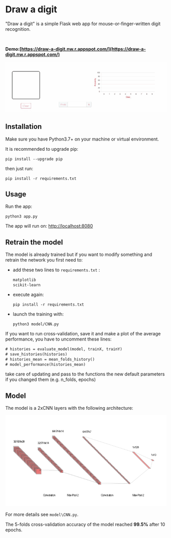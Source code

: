 # Draw a digit

"Draw a digit" is a simple Flask web app for mouse-or-finger-written digit recognition.

<br>

**Demo:[https://draw-a-digit.nw.r.appspot.com/](https://draw-a-digit.nw.r.appspot.com/)**


<p align="center">
  <img width="1200" src="/static/images/demo_gif.gif">
</p>


## Installation
Make sure you have Python3.7+ on your machine or virtual environment.

It is recommended to upgrade pip:

    pip install --upgrade pip

then just run:

    pip install -r requirements.txt

## Usage

Run the app:

    python3 app.py

The app will run on: [http://localhost:8080](http://localhost:8080/)

## Retrain the model

The model is already trained but if you want to modify something and retrain the network you first need to: 

- add these two lines to ``requirements.txt`` :

      matplotlib
      scikit-learn

- execute again:

      pip install -r requirements.txt


- launch the training with:

      python3 model/CNN.py

If you want to run cross-validation, save it and make a plot of the average performance, you have to uncomment these lines:

    # histories = evaluate_model(model, trainX, trainY)
    # save_histories(histories)
    # histories_mean = mean_folds_history()
    # model_performance(histories_mean)

take care of updating and pass to the functions the new default parameters if you changed them (e.g. n_folds, epochs)

## Model

The model is a 2xCNN layers with the following architecture:

![CNN architecture](/static/images/nn.png)

For more details see ``model\CNN.py``.

The 5-folds cross-validation accuracy of the model reached **99.5%** after 10 epochs.
